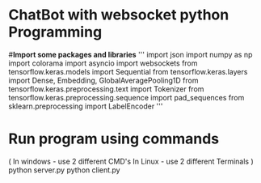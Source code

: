 # ChatBot with websocket python Programming 

#**Import some packages and libraries**
'''
import json
import numpy as np
import colorama
import asyncio
import websockets
from tensorflow.keras.models import Sequential
from tensorflow.keras.layers import Dense, Embedding, GlobalAveragePooling1D
from tensorflow.keras.preprocessing.text import Tokenizer
from tensorflow.keras.preprocessing.sequence import pad_sequences
from sklearn.preprocessing import LabelEncoder
'''

# Run program using commands
( In windows - use 2 different CMD's
In Linux - use 2 different Terminals )
python server.py 
python client.py 
